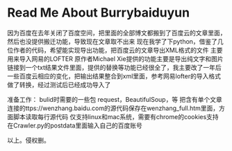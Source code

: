 # Read Me About Burrybaiduyun
因为百度在去年关闭了百度空间，把里面的全部博文都搬到了百度云的文章里面，然后也没提供搬迁功能，导致现在文章取不出来
现在我学了下python，借鉴了几位作者的代码，希望能实现导出功能，把百度云的文章导出XML格式的文件
主要用来导入网易的LOFTER
原作者Michael Xie提供的功能主要是导出纯文字和图片链接到一个txt结果文件里面，提供的替换等功能已经很全了，我主要改了一年后一些百度云相应的变化，把输出结果整合到xml里面，参考网易lofter的导入格式做了转换，经过测试后已经成功导入了

准备工作：
bulid时需要的一些包 request，BeautifulSoup，等
把含有单个文章连接的ttps://wenzhang.baidu.com的源代码保存在wenzhang_full.htm里面，方面脚本读取每行源代码
仅支持linux和mac系统，需要有chrome的cookies支持
在Crawler.py的postdata里面输入自己的百度账号

以上。侵权删。